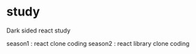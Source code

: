 # study

Dark sided react study


season1 : react clone coding
season2 : react library clone coding
